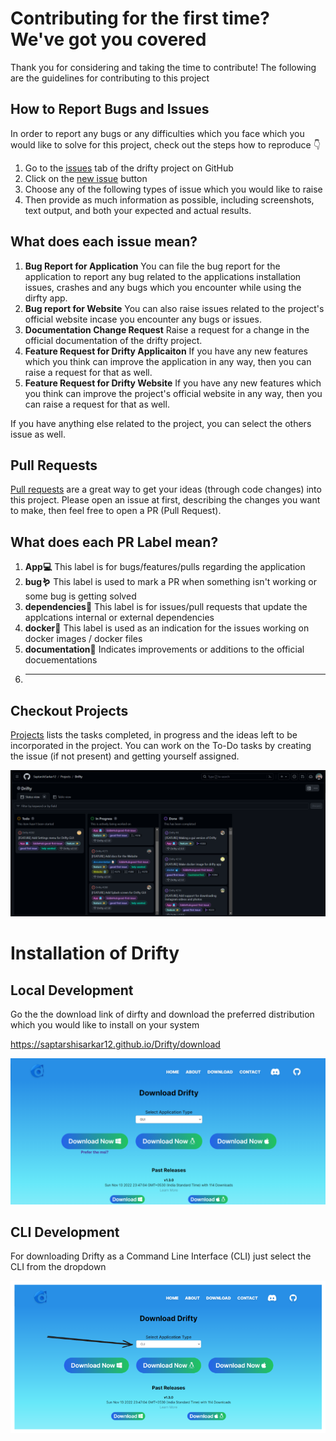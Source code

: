 # Contributing for the first time? We've got you covered

Thank you for considering and taking the time to contribute! The following are the guidelines for contributing to this project

## How to Report Bugs and Issues

In order to report any bugs or any difficulties which you face which you would like to solve for this project, check out the steps how to reproduce 👇

1. Go to the [issues](https://github.com/SaptarshiSarkar12/Drifty/issues) tab of the drifty project on GitHub
2. Click on the [new issue](https://github.com/SaptarshiSarkar12/Drifty/issues/new/choose) button
3. Choose any of the following types of issue which you would like to raise
4. Then provide as much information as possible, including screenshots, text output, and both your expected and actual results.

## What does each issue mean?

1. **Bug Report for Application**
   You can file the bug report for the application to report any bug related to the applications installation issues, crashes and any bugs which you encounter while using the dirfty app.
2. **Bug report for Website** 
    You can also raise issues related to the project's official website incase you encounter any bugs or issues.
3. **Documentation Change Request**
    Raise a request for a change in the official documentation of the drifty project.
4. **Feature Request for Drifty Applicaiton**
    If you have any new features which you think can improve the application in any way, then you can raise a request for that as well.
5. **Feature Request for Drifty Website**
    If you have any new features which you think can improve the project's official website in any way, then you can raise a request for that as well.

If you have anything else related to the project, you can select the others issue as well.


## Pull Requests

[Pull requests](https://github.com/SaptarshiSarkar12/Drifty/pulls) are a great way to get your ideas (through code changes) into this project. Please open an issue at first, describing the changes you want to make, then feel free to open a PR (Pull Request).

## What does each PR Label mean?

1. **App💻**
    This label is for bugs/features/pulls regarding the application
2. **bug🪱**
    This label is used to mark a PR when something isn't working or some bug is getting solved
3. **dependencies🥡**
    This label is for issues/pull requests that update the applcations internal or external dependencies
4. **docker🐋**
    This label is used as an indication for the issues working on docker images / docker files
5. **documentation📝**
    Indicates improvements or additions to the official docuementations
6. ****

## Checkout Projects

[Projects](https://github.com/users/SaptarshiSarkar12/projects/3) lists the tasks completed, in progress and the ideas left to be incorporated in the project. You can work on the To-Do tasks by creating the issue (if not present) and getting yourself assigned.

![image](image.png)

# Installation of Drifty

## Local Development

Go the the download link of dirfty and download the preferred distribution which you would like to install on your system

https://saptarshisarkar12.github.io/Drifty/download

![Alt text](image-1.png)

## CLI Development

For downloading Drifty as a Command Line Interface (CLI) just select the CLI from the dropdown 

![Alt text](image-2.png)